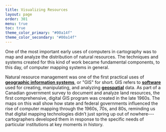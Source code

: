 ```yaml
---
title: Visualizing Resources
layout: page
order: 301
menu: true
toc: true
theme_color_primary: "#00a14f"
theme_color_secondary: "#00a14f"
---
```


<span class="body-large">One of the most important early uses of computers in cartography was to map and analyze the distribution of natural resources. The techniques and systems created for this kind of work became fundamental components, to this day, of computer mapping systems in general.</span>

Natural resource management was one of the first practical uses of **<a class="gloss" target="blank" href="../../glossary/">geographic information systems</a>**, or "GIS" for short. GIS refers to **<a class="gloss" target="blank" href="../../glossary/">software</a>** used for creating, manipulating, and analyzing **<a class="gloss" target="blank" href="../../glossary/">geospatial</a>** data. As part of a Canadian government survey to document and analyze land resources, the first comprehensive, digital GIS program was created in the late 1960s. The maps on this wall show how state and federal governments influenced the rise of computer mapping through the 1960s, 70s, and 80s, reminding us that digital mapping technologies didn’t just spring up out of nowhere---cartographers developed them in response to the specific needs of particular institutions at key moments in history.